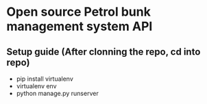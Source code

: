# Open source Petrol bunk management system API

## Setup guide (After clonning the repo, cd into repo)

- pip install virtualenv
- virtualenv env
- python manage.py runserver
